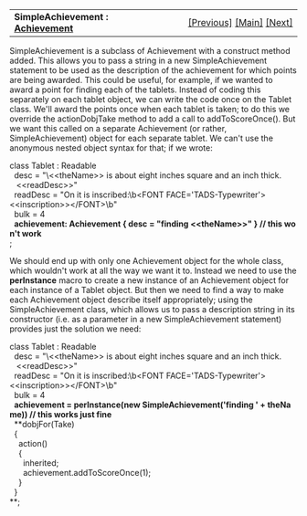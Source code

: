 ---
---
<table width="100%" data-border="0" data-cellspacing="0"
data-cellpadding="3" data-bgcolor="#C0C0C0">
<colgroup>
<col style="width: 50%" />
<col style="width: 50%" />
</colgroup>
<tbody>
<tr>
<td style="text-align: left;"><strong>SimpleAchievement : <a
href="achievement.html">Achievement</a><br />
</strong></td>
<td style="text-align: right;"><a href="achievement.html">[Previous]</a>
<a href="generalintroduction.html">[Main]</a> <a
href="awardpoints.html">[Next]</a></td>
</tr>
</tbody>
</table>

  
SimpleAchievement is a subclass of Achievement with a construct method
added. This allows you to pass a string in a new SimpleAchievement
statement to be used as the description of the achievement for which
points are being awarded. This could be useful, for example, if we
wanted to award a point for finding each of the tablets. Instead of
coding this separately on each tablet object, we can write the code once
on the Tablet class. We'll award the points once when each tablet is
taken; to do this we override the actionDobjTake method to add a call to
addToScoreOnce(). But we want this called on a separate Achievement (or
rather, SimpleAchievement) object for each separate tablet. We can't use
the anonymous nested object syntax for that; if we wrote:  
  
class Tablet : Readable   
  desc = "\\\<\<theName\>\> is about eight inches square and an inch thick.  
   \<\<readDesc\>\>"     
  readDesc = "On it is inscribed:\b\<FONT FACE='TADS-Typewriter'\>\<\<inscription\>\>\</FONT\>\b"    
  bulk = 4  
  **achievement: Achievement { desc = "finding \<\<theName\>\>" } // this won't work**  
;  
  
We should end up with only one Achievement object for the whole class,
which wouldn't work at all the way we want it to. Instead we need to use
the **perInstance** macro to create a new instance of an Achievement
object for each instance of a Tablet object. But then we need to find a
way to make each Achievement object describe itself appropriately; using
the SimpleAchievement class, which allows us to pass a description
string in its constructor (i.e. as a parameter in a
new SimpleAchievement statement) provides just the solution we need:  
  
  
class Tablet : Readable   
  desc = "\\\<\<theName\>\> is about eight inches square and an inch thick.  
   \<\<readDesc\>\>"     
  readDesc = "On it is inscribed:\b\<FONT FACE='TADS-Typewriter'\>\<\<inscription\>\>\</FONT\>\b"    
  bulk = 4  
  **achievement = perInstance(new SimpleAchievement('finding ' + theName)) // this works just fine**  
  **dobjFor(Take)  
  {  
    action()  
    {  
      inherited;  
      achievement.addToScoreOnce(1);  
    }  
  }  
**;  
  
